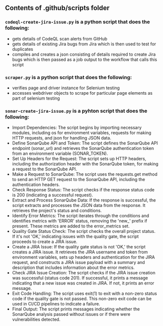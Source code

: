 ## Contents of .github/scripts folder

### `codeql-create-jira-issue.py` is a python script that does the following:
- gets details of CodeQL scan alerts from GitHub
- gets details of existing Jira bugs from Jira which is then used to test for duplicates
- compiles and creates a json consisting of details required to create Jira bugs which is then passed as a job output to the workflow that calls this script

### `scraper.py` is a python script that does the following:
- verifies page and driver instance for Selenium testing
- accesses webdriver objects to scrape for particular page elements as part of selenium testing

### `sonar-create-jira-issue.py` is a pyhton script that does the following:
- Import Dependencies:
       The script begins by importing necessary modules, including os for environment variables, requests for making         HTTP requests, and json for handling JSON data.
- Define SonarQube API and Token:
       The script defines the SonarQube API endpoint (sonar_url) and retrieves the SonarQube authentication token            from an environment variable (SONAR_TOKEN).
- Set Up Headers for the Request:
       The script sets up HTTP headers, including the authorization header with the SonarQube token, for making a            request to the SonarQube API.
- Make a Request to SonarQube:
       The script uses the requests.get method to send an HTTP GET request to the SonarQube API, including the               authentication headers.
- Check Response Status:
       The script checks if the response status code is 200 (indicating a successful request).
- Extract and Process SonarQube Data:
       If the response is successful, the script extracts and processes the JSON data from the response. It retrieves        the project's status and conditions.
- Identify Error Metrics:
       The script iterates through the conditions and identifies metrics with 'ERROR' status, removing the 'new_'            prefix if present. These metrics are added to the error_metrics set.
- Quality Gate Status Check:
       The script checks the overall project status. If it's not 'OK,' indicating issues with the quality gate, the          script proceeds to create a JIRA issue.
- Create a JIRA Issue:
        If the quality gate status is not 'OK,' the script creates a JIRA issue. It retrieves the JIRA username and           token from environment variables, sets up headers and authentication for the JIRA request, and constructs a           JIRA issue payload with a summary and description that includes information about the error metrics.
- Check JIRA Issue Creation:
        The script checks if the JIRA issue creation was successful (status code 201). If successful, it prints a             message indicating that a new issue was created in JIRA. If not, it prints an error message.
- Exit Code Handling:
        The script uses exit(1) to exit with a non-zero status code if the quality gate is not passed. This non-zero          exit code can be used in CI/CD pipelines to indicate a failure.
- Final Output:
        The script prints messages indicating whether the SonarQube analysis passed without issues or if there were           vulnerabilities detected.

